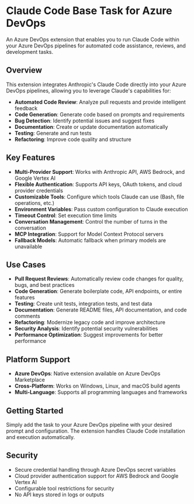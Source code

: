 # Claude Code Base Task for Azure DevOps

An Azure DevOps extension that enables you to run Claude Code within your Azure DevOps pipelines for automated code assistance, reviews, and development tasks.

## Overview

This extension integrates Anthropic's Claude Code directly into your Azure DevOps pipelines, allowing you to leverage Claude's capabilities for:

- **Automated Code Review**: Analyze pull requests and provide intelligent feedback
- **Code Generation**: Generate code based on prompts and requirements
- **Bug Detection**: Identify potential issues and suggest fixes
- **Documentation**: Create or update documentation automatically
- **Testing**: Generate and run tests
- **Refactoring**: Improve code quality and structure

## Key Features

- **Multi-Provider Support**: Works with Anthropic API, AWS Bedrock, and Google Vertex AI
- **Flexible Authentication**: Supports API keys, OAuth tokens, and cloud provider credentials
- **Customizable Tools**: Configure which tools Claude can use (Bash, file operations, etc.)
- **Environment Variables**: Pass custom configuration to Claude execution
- **Timeout Control**: Set execution time limits
- **Conversation Management**: Control the number of turns in the conversation
- **MCP Integration**: Support for Model Context Protocol servers
- **Fallback Models**: Automatic fallback when primary models are unavailable

## Use Cases

- **Pull Request Reviews**: Automatically review code changes for quality, bugs, and best practices
- **Code Generation**: Generate boilerplate code, API endpoints, or entire features
- **Testing**: Create unit tests, integration tests, and test data
- **Documentation**: Generate README files, API documentation, and code comments
- **Refactoring**: Modernize legacy code and improve architecture
- **Security Analysis**: Identify potential security vulnerabilities
- **Performance Optimization**: Suggest improvements for better performance

## Platform Support

- **Azure DevOps**: Native extension available on Azure DevOps Marketplace
- **Cross-Platform**: Works on Windows, Linux, and macOS build agents
- **Multi-Language**: Supports all programming languages and frameworks

## Getting Started

Simply add the task to your Azure DevOps pipeline with your desired prompt and configuration. The extension handles Claude Code installation and execution automatically.

## Security

- Secure credential handling through Azure DevOps secret variables
- Cloud provider authentication support for AWS Bedrock and Google Vertex AI
- Configurable tool restrictions for security
- No API keys stored in logs or outputs
